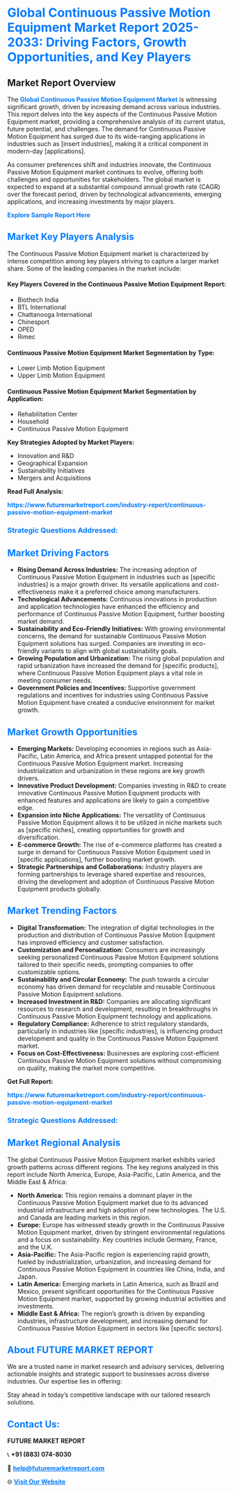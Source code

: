 <h1 style="color: #007BFF;">Global Continuous Passive Motion Equipment Market Report 2025-2033: Driving Factors, Growth Opportunities, and Key Players</h1>

<section id="overview">
<h2>Market Report Overview</h2>
<p>The <a href="https://www.futuremarketreport.com/industry-report/continuous-passive-motion-equipment-market" style="color: #007BFF; text-decoration: none;"><strong>Global Continuous Passive Motion Equipment Market</strong></a> is witnessing significant growth, driven by increasing demand across various industries. This report delves into the key aspects of the Continuous Passive Motion Equipment market, providing a comprehensive analysis of its current status, future potential, and challenges. The demand for Continuous Passive Motion Equipment has surged due to its wide-ranging applications in industries such as [insert industries], making it a critical component in modern-day [applications].</p>
<p>As consumer preferences shift and industries innovate, the Continuous Passive Motion Equipment market continues to evolve, offering both challenges and opportunities for stakeholders. The global market is expected to expand at a substantial compound annual growth rate (CAGR) over the forecast period, driven by technological advancements, emerging applications, and increasing investments by major players.</p>
</section>

<section id="overview">
<p><a href="https://www.futuremarketreport.com/request-sample/reportId=112644" style="color: #007BFF; text-decoration: none;"><strong>Explore Sample Report Here</strong></a></p>
</section>

<section id="key-players">
<h2 style="color: #007BFF;">Market Key Players Analysis</h2>
<p>The Continuous Passive Motion Equipment market is characterized by intense competition among key players striving to capture a larger market share. Some of the leading companies in the market include:</p>
<h4>Key Players Covered in the Continuous Passive Motion Equipment Report:</h4>
<ul><li>Biothech India</li><li>BTL International</li><li>Chattanooga International</li><li>Chinesport</li><li>OPED</li><li>Rimec</li></ul>
<h4>Continuous Passive Motion Equipment Market Segmentation by Type:</h4>
<ul><li>Lower Limb Motion Equipment</li><li>Upper Limb Motion Equipment</li></ul>

<h4>Continuous Passive Motion Equipment Market Segmentation by Application:</h4>
<ul><li>Rehabilitation Center</li><li>Household</li><li>Continuous Passive Motion Equipment</li></ul>
<p><strong>Key Strategies Adopted by Market Players:</strong></p>
<ul>
<li>Innovation and R&D</li>
<li>Geographical Expansion</li>
<li>Sustainability Initiatives</li>
<li>Mergers and Acquisitions</li>
</ul>
</section>

<section>
<p><strong>Read Full Analysis: </strong></p><a href="https://www.futuremarketreport.com/industry-report/continuous-passive-motion-equipment-market" style="color: #007BFF; text-decoration: none;"><strong>https://www.futuremarketreport.com/industry-report/continuous-passive-motion-equipment-market</strong></a>
<h3 style="color: #007BFF;">Strategic Questions Addressed:</h3>
</section>

<section id="driving-factors">
<h2 style="color: #007BFF;">Market Driving Factors</h2>
<ul>
<li><strong>Rising Demand Across Industries:</strong> The increasing adoption of Continuous Passive Motion Equipment in industries such as [specific industries] is a major growth driver. Its versatile applications and cost-effectiveness make it a preferred choice among manufacturers.</li>
<li><strong>Technological Advancements:</strong> Continuous innovations in production and application technologies have enhanced the efficiency and performance of Continuous Passive Motion Equipment, further boosting market demand.</li>
<li><strong>Sustainability and Eco-Friendly Initiatives:</strong> With growing environmental concerns, the demand for sustainable Continuous Passive Motion Equipment solutions has surged. Companies are investing in eco-friendly variants to align with global sustainability goals.</li>
<li><strong>Growing Population and Urbanization:</strong> The rising global population and rapid urbanization have increased the demand for [specific products], where Continuous Passive Motion Equipment plays a vital role in meeting consumer needs.</li>
<li><strong>Government Policies and Incentives:</strong> Supportive government regulations and incentives for industries using Continuous Passive Motion Equipment have created a conducive environment for market growth.</li>
</ul>
</section>

<section id="growth-opportunities">
<h2 style="color: #007BFF;">Market Growth Opportunities</h2>
<ul>
<li><strong>Emerging Markets:</strong> Developing economies in regions such as Asia-Pacific, Latin America, and Africa present untapped potential for the Continuous Passive Motion Equipment market. Increasing industrialization and urbanization in these regions are key growth drivers.</li>
<li><strong>Innovative Product Development:</strong> Companies investing in R&D to create innovative Continuous Passive Motion Equipment products with enhanced features and applications are likely to gain a competitive edge.</li>
<li><strong>Expansion into Niche Applications:</strong> The versatility of Continuous Passive Motion Equipment allows it to be utilized in niche markets such as [specific niches], creating opportunities for growth and diversification.</li>
<li><strong>E-commerce Growth:</strong> The rise of e-commerce platforms has created a surge in demand for Continuous Passive Motion Equipment used in [specific applications], further boosting market growth.</li>
<li><strong>Strategic Partnerships and Collaborations:</strong> Industry players are forming partnerships to leverage shared expertise and resources, driving the development and adoption of Continuous Passive Motion Equipment products globally.</li>
</ul>
</section>

<section id="trending-factors">
<h2 style="color: #007BFF;">Market Trending Factors</h2>
<ul>
<li><strong>Digital Transformation:</strong> The integration of digital technologies in the production and distribution of Continuous Passive Motion Equipment has improved efficiency and customer satisfaction.</li>
<li><strong>Customization and Personalization:</strong> Consumers are increasingly seeking personalized Continuous Passive Motion Equipment solutions tailored to their specific needs, prompting companies to offer customizable options.</li>
<li><strong>Sustainability and Circular Economy:</strong> The push towards a circular economy has driven demand for recyclable and reusable Continuous Passive Motion Equipment solutions.</li>
<li><strong>Increased Investment in R&D:</strong> Companies are allocating significant resources to research and development, resulting in breakthroughs in Continuous Passive Motion Equipment technology and applications.</li>
<li><strong>Regulatory Compliance:</strong> Adherence to strict regulatory standards, particularly in industries like [specific industries], is influencing product development and quality in the Continuous Passive Motion Equipment market.</li>
<li><strong>Focus on Cost-Effectiveness:</strong> Businesses are exploring cost-efficient Continuous Passive Motion Equipment solutions without compromising on quality, making the market more competitive.</li>
</ul>
</section>

<section>
<p><strong>Get Full Report: </strong></p><a href="https://www.futuremarketreport.com/industry-report/continuous-passive-motion-equipment-market" style="color: #007BFF; text-decoration: none;"><strong>https://www.futuremarketreport.com/industry-report/continuous-passive-motion-equipment-market</strong></a>
<h3 style="color: #007BFF;">Strategic Questions Addressed:</h3>
</section>


<section id="regional-analysis">
<h2 style="color: #007BFF;">Market Regional Analysis</h2>
<p>The global Continuous Passive Motion Equipment market exhibits varied growth patterns across different regions. The key regions analyzed in this report include North America, Europe, Asia-Pacific, Latin America, and the Middle East & Africa:</p>
<ul>
<li><strong>North America:</strong> This region remains a dominant player in the Continuous Passive Motion Equipment market due to its advanced industrial infrastructure and high adoption of new technologies. The U.S. and Canada are leading markets in this region.</li>
<li><strong>Europe:</strong> Europe has witnessed steady growth in the Continuous Passive Motion Equipment market, driven by stringent environmental regulations and a focus on sustainability. Key countries include Germany, France, and the U.K.</li>
<li><strong>Asia-Pacific:</strong> The Asia-Pacific region is experiencing rapid growth, fueled by industrialization, urbanization, and increasing demand for Continuous Passive Motion Equipment in countries like China, India, and Japan.</li>
<li><strong>Latin America:</strong> Emerging markets in Latin America, such as Brazil and Mexico, present significant opportunities for the Continuous Passive Motion Equipment market, supported by growing industrial activities and investments.</li>
<li><strong>Middle East & Africa:</strong> The region’s growth is driven by expanding industries, infrastructure development, and increasing demand for Continuous Passive Motion Equipment in sectors like [specific sectors].</li>
</ul>
</section>

<footer>
<h2 style="color: #007BFF;">About FUTURE MARKET REPORT</h2>
<p>We are a trusted name in market research and advisory services, delivering actionable insights and strategic support to businesses across diverse industries. Our expertise lies in offering:</p>

<p>Stay ahead in today’s competitive landscape with our tailored research solutions.</p>

<h2 style="color: #007BFF;">Contact Us:</h2>
<p><strong>FUTURE MARKET REPORT</strong></p>
<p>📞 <strong>+91 (883) 074-8030</strong></p>
<p>📧 <strong><a href="mailto:help@futuremarketreport.com" style="color: #007BFF;">help@futuremarketreport.com</a></strong></p>
<p>🌐 <strong><a href="https://www.futuremarketreport.com/" style="color: #007BFF;">Visit Our Website</a></strong></p>
</footer>